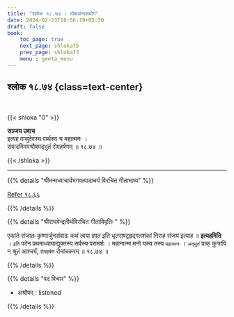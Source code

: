 ```yaml
---
title: "श्लोक १८.७४ - मोक्षसंन्यसयोग"
date: 2024-02-23T16:56:19+05:30
draft: false
book:
    toc_page: true
    next_page: shloka75
    prev_page: shloka73
    menu : geeta_menu
---
```



## श्लोक १८.७४ {class=text-center}

<br/>

{{< shloka  "0"  >}}

**सञ्जय उवाच**  
इत्यहं वासुदेवस्य पार्थस्य च महात्मनः ।  
संवादमिममश्रौषमद्भुतं रोमहर्षणम् ॥ १८.७४ ॥

{{< /shloka >}}

---


{{% details "श्रीमन्मध्वाचार्यभगवत्पादाचर्य विरचित  गीताभाष्य" %}}

[Refer १८.६६](../shloka66)

{{% /details %}}



{{% details "श्रीराघवेन्द्रतीर्थविरचित गीताविवृतिः " %}}

एकांते संजातः कृष्णार्जुनसंवादः कथं त्वया ज्ञात इति
धृतराषट्रहृद्गतशंकां निराह संजय इत्याह ॥ **इत्यहमिति** । 
`इति` पदेन प्रथमाध्यायाद्युक्तस्य सर्वस्य परामर्शः । 
महानात्मा मनो यस्य तस्य `महात्मनः` ।
`अद्भुतं` प्राक्‌ कुत्रापि न श्रुतं आश्चर्यं, 
`रोमहर्षणं` रोमांचकरम्‌ ॥ १८.७४ ॥

{{% /details %}}



{{% details "पद विचार" %}}

- अश्रौषम् : listened


{{% /details %}}
